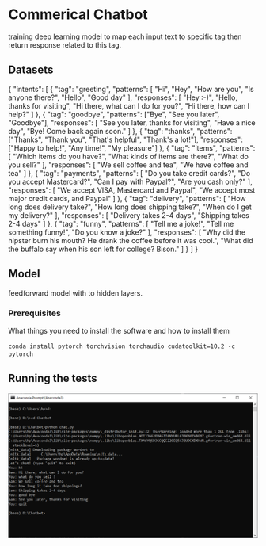 # Commerical Chatbot

training deep learning model to map each input text to specific tag then return response related to this tag.

## Datasets

{
  "intents": [
    {
      "tag": "greeting",
      "patterns": [
        "Hi",
        "Hey",
        "How are you",
        "Is anyone there?",
        "Hello",
        "Good day"
      ],
      "responses": [
        "Hey :-)",
        "Hello, thanks for visiting",
        "Hi there, what can I do for you?",
        "Hi there, how can I help?"
      ]
    },
    {
      "tag": "goodbye",
      "patterns": ["Bye", "See you later", "Goodbye"],
      "responses": [
        "See you later, thanks for visiting",
        "Have a nice day",
        "Bye! Come back again soon."
      ]
    },
    {
      "tag": "thanks",
      "patterns": ["Thanks", "Thank you", "That's helpful", "Thank's a lot!"],
      "responses": ["Happy to help!", "Any time!", "My pleasure"]
    },
    {
      "tag": "items",
      "patterns": [
        "Which items do you have?",
        "What kinds of items are there?",
        "What do you sell?"
      ],
      "responses": [
        "We sell coffee and tea",
        "We have coffee and tea"
      ]
    },
    {
      "tag": "payments",
      "patterns": [
        "Do you take credit cards?",
        "Do you accept Mastercard?",
        "Can I pay with Paypal?",
        "Are you cash only?"
      ],
      "responses": [
        "We accept VISA, Mastercard and Paypal",
        "We accept most major credit cards, and Paypal"
      ]
    },
    {
      "tag": "delivery",
      "patterns": [
        "How long does delivery take?",
        "How long does shipping take?",
        "When do I get my delivery?"
      ],
      "responses": [
        "Delivery takes 2-4 days",
        "Shipping takes 2-4 days"
      ]
    },
    {
      "tag": "funny",
      "patterns": [
        "Tell me a joke!",
        "Tell me something funny!",
        "Do you know a joke?"
      ],
      "responses": [
        "Why did the hipster burn his mouth? He drank the coffee before it was cool.",
        "What did the buffalo say when his son left for college? Bison."
      ]
    }
  ]
}


## Model 

feedforward model with to hidden layers.





### Prerequisites

What things you need to install the software and how to install them


```
conda install pytorch torchvision torchaudio cudatoolkit=10.2 -c pytorch
```



## Running the tests




![Test](https://github.com/rehabreda/NLP/blob/master/commerical%20chatbot/Chatbot.PNG)


